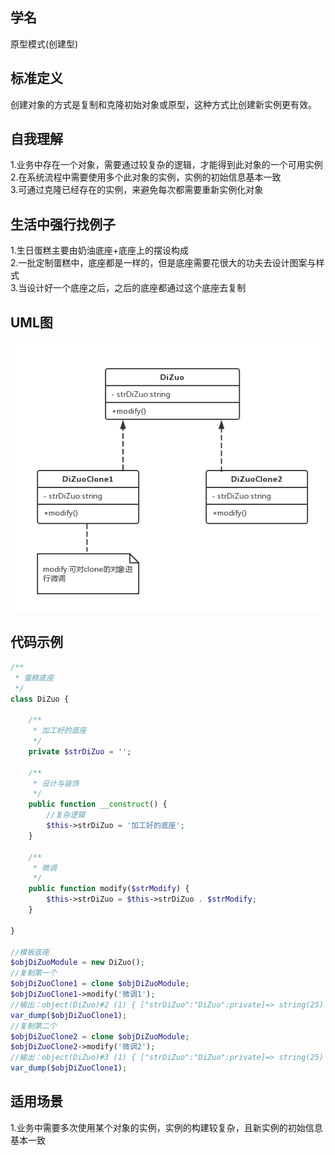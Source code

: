 
## 学名
原型模式(创建型)

## 标准定义
创建对象的方式是复制和克隆初始对象或原型，这种方式比创建新实例更有效。

## 自我理解
1.业务中存在一个对象，需要通过较复杂的逻辑，才能得到此对象的一个可用实例
<br>
2.在系统流程中需要使用多个此对象的实例，实例的初始信息基本一致
<br>
3.可通过克隆已经存在的实例，来避免每次都需要重新实例化对象

## 生活中强行找例子
1.生日蛋糕主要由奶油底座+底座上的摆设构成
<br>
2.一批定制蛋糕中，底座都是一样的，但是底座需要花很大的功夫去设计图案与样式
<br>
3.当设计好一个底座之后，之后的底座都通过这个底座去复制

## UML图
![image](https://github.com/beautymyth/skilltree/blob/master/design%20pattern/images/%E5%8E%9F%E5%9E%8B%E6%A8%A1%E5%BC%8F.png?raw=true)

## 代码示例
```php
/**
 * 蛋糕底座
 */
class DiZuo {

    /**
     * 加工好的底座
     */
    private $strDiZuo = '';

    /**
     * 设计与装饰
     */
    public function __construct() {
        //复杂逻辑
        $this->strDiZuo = '加工好的底座';
    }

    /**
     * 微调
     */
    public function modify($strModify) {
        $this->strDiZuo = $this->strDiZuo . $strModify;
    }

}

//模板底座
$objDiZuoModule = new DiZuo();
//复制第一个
$objDiZuoClone1 = clone $objDiZuoModule;
$objDiZuoClone1->modify('微调1');
//输出：object(DiZuo)#2 (1) { ["strDiZuo":"DiZuo":private]=> string(25) "加工好的底座微调1" } 
var_dump($objDiZuoClone1);
//复制第二个
$objDiZuoClone2 = clone $objDiZuoModule;
$objDiZuoClone2->modify('微调2');
//输出：object(DiZuo)#3 (1) { ["strDiZuo":"DiZuo":private]=> string(25) "加工好的底座微调2" }
var_dump($objDiZuoClone1);
```

## 适用场景
1.业务中需要多次使用某个对象的实例，实例的构建较复杂，且新实例的初始信息基本一致

